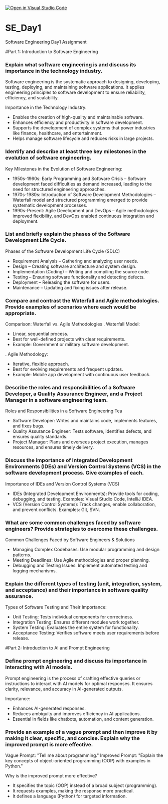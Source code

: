 [![Open in Visual Studio Code](https://classroom.github.com/assets/open-in-vscode-2e0aaae1b6195c2367325f4f02e2d04e9abb55f0b24a779b69b11b9e10269abc.svg)](https://classroom.github.com/online_ide?assignment_repo_id=18363942&assignment_repo_type=AssignmentRepo)
# SE_Day1
Software Engineering Day1 Assignment

#Part 1: Introduction to Software Engineering

### Explain what software engineering is and discuss its importance in the technology industry.
Software engineering is the systematic approach to designing, developing, testing, deploying, and maintaining software applications. It applies engineering principles to software development to ensure reliability, efficiency, and scalability.

Importance in the Technology Industry:
- Enables the creation of high-quality and maintainable software.
- Enhances efficiency and productivity in software development.
- Supports the development of complex systems that power industries like finance, healthcare, and entertainment.
- Helps manage software lifecycle and reduces risks in large projects.


### Identify and describe at least three key milestones in the evolution of software engineering.
 Key Milestones in the Evolution of Software Engineering:
- 1950s-1960s: Early Programming and Software Crisis – Software development faced difficulties as demand increased, leading to the need for structured engineering approaches.
- 1970s-1980s: Introduction of Software Development Methodologies – Waterfall model and structured programming emerged to provide systematic development processes.
- 1990s-Present: Agile Development and DevOps – Agile methodologies improved flexibility, and DevOps enabled continuous integration and deployment.

### List and briefly explain the phases of the Software Development Life Cycle.
Phases of the Software Development Life Cycle (SDLC)
- Requirement Analysis – Gathering and analyzing user needs.
- Design – Creating software architecture and system design.
- Implementation (Coding) – Writing and compiling the source code.
- Testing – Ensuring software functionality and detecting defects.
- Deployment – Releasing the software for users.
- Maintenance – Updating and fixing issues after release.

### Compare and contrast the Waterfall and Agile methodologies. Provide examples of scenarios where each would be appropriate.
Comparison: Waterfall vs. Agile Methodologies
. Waterfall Model:
 - Linear, sequential process.
 - Best for well-defined projects with clear requirements.
 - Example: Government or military software development.

. Agile Methodology:
 - Iterative, flexible approach.
 - Best for evolving requirements and frequent updates.
 - Example: Mobile app development with continuous user feedback.

### Describe the roles and responsibilities of a Software Developer, a Quality Assurance Engineer, and a Project Manager in a software engineering team.
 Roles and Responsibilities in a Software Engineering Tea
 - Software Developer: Writes and maintains code, implements features, and fixes bugs.
 - Quality Assurance Engineer: Tests software, identifies defects, and ensures quality standards.
 - Project Manager: Plans and oversees project execution, manages resources, and ensures timely delivery.

### Discuss the importance of Integrated Development Environments (IDEs) and Version Control Systems (VCS) in the software development process. Give examples of each.
 Importance of IDEs and Version Control Systems (VCS)
 - IDEs (Integrated Development Environments): Provide tools for coding, debugging, and testing. Examples: Visual Studio Code, IntelliJ IDEA.
 - VCS (Version Control Systems): Track changes, enable collaboration, and prevent conflicts. Examples: Git, SVN.


### What are some common challenges faced by software engineers? Provide strategies to overcome these challenges.
Common Challenges Faced by Software Engineers & Solutions
- Managing Complex Codebases: Use modular programming and design patterns.
- Meeting Deadlines: Use Agile methodologies and proper planning.
- Debugging and Testing Issues: Implement automated testing and logging mechanisms.

### Explain the different types of testing (unit, integration, system, and acceptance) and their importance in software quality assurance.
Types of Software Testing and Their Importance:
- Unit Testing: Tests individual components for correctness.
- Integration Testing: Ensures different modules work together.
- System Testing: Evaluates the entire system for functionality.
- Acceptance Testing: Verifies software meets user requirements before release.


#Part 2: Introduction to AI and Prompt Engineering


### Define prompt engineering and discuss its importance in interacting with AI models.
Prompt engineering is the process of crafting effective queries or instructions to interact with AI models for optimal responses. It ensures clarity, relevance, and accuracy in AI-generated outputs.

Importance:
- Enhances AI-generated responses.
- Reduces ambiguity and improves efficiency in AI applications.
- Essential in fields like chatbots, automation, and content generation.


### Provide an example of a vague prompt and then improve it by making it clear, specific, and concise. Explain why the improved prompt is more effective.

Vague Prompt: "Tell me about programming."
Improved Prompt: "Explain the key concepts of object-oriented programming (OOP) with examples in Python."

Why is the improved prompt more effective?
- It specifies the topic (OOP) instead of a broad subject (programming).
- It requests examples, making the response more practical.
- It defines a language (Python) for targeted information.
